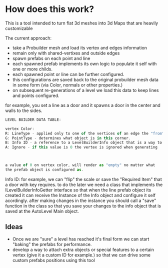 # How does this work?


This is a tool intended to turn flat 3d meshes into 3d Maps that are heavily customizable

The current approach: 

- take a Probuilder mesh and load its vertex and edges information
- remain only with shared-vertixes and outside edges
- spawn prefabs on each point and line 
- each spawned prefab implements its own logic to populate it self with one or more childs. 
- each spawned point or line can be further configured. 
- this configurations are saved back to the original probuilder mesh data in some form (via Color, normals or other properties.)
- on subsequent re-generations of a level we load this data to keep lines and points configured.

for example, you set a line as a door and it spawns a door in the center and walls to the sides. 


```jsx
LEVEL BUILDER DATA TABLE: 

vertex Color:
R: LineType - applied only to one of the vertices of an edge the "from"
G: PointType - determines what object is in this corner.
B: Info ID - a reference to a LevelBuilderInfo object that is a way to save a lot more qualities about the auto generated level. 
A: Ignore - if this value is 0 the vertex is ignored when generating



a value of 0 on vertex color, will render as "empty" no matter what
the prefab object is configured as.
```

Info ID: 
for example, we can "flip" the scale or save the "Required Item" that a door with key requires. 
to do the later we need a class that implements the ILevelBuilderInfoGetter interface so that when the line prefab object its created
it can receive the Instance of the Info object and configure it self acordingly. 
after making changes in the instance you should call a "save" function in the class so that you save your changes to the info object
that is saved at the AutoLevel Main object.

## Ideas

- Once we are "sure" a level has reached it's final form we can start "baking" the prefabs for performance.
- develop a way to attach extra objects or special features to a certain vertex (give it a custom ID for example.) so that we can drive some custom prefabs positions using this tool
